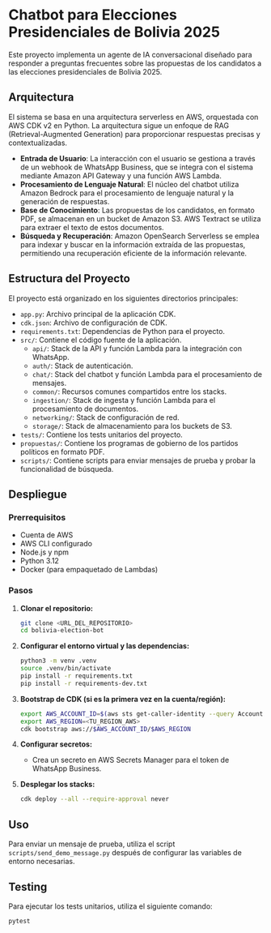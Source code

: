 # Chatbot para Elecciones Presidenciales de Bolivia 2025

Este proyecto implementa un agente de IA conversacional diseñado para responder a preguntas frecuentes sobre las propuestas de los candidatos a las elecciones presidenciales de Bolivia 2025.

## Arquitectura

El sistema se basa en una arquitectura serverless en AWS, orquestada con AWS CDK v2 en Python. La arquitectura sigue un enfoque de RAG (Retrieval-Augmented Generation) para proporcionar respuestas precisas y contextualizadas.

- **Entrada de Usuario**: La interacción con el usuario se gestiona a través de un webhook de WhatsApp Business, que se integra con el sistema mediante Amazon API Gateway y una función AWS Lambda.
- **Procesamiento de Lenguaje Natural**: El núcleo del chatbot utiliza Amazon Bedrock para el procesamiento de lenguaje natural y la generación de respuestas.
- **Base de Conocimiento**: Las propuestas de los candidatos, en formato PDF, se almacenan en un bucket de Amazon S3. AWS Textract se utiliza para extraer el texto de estos documentos.
- **Búsqueda y Recuperación**: Amazon OpenSearch Serverless se emplea para indexar y buscar en la información extraída de las propuestas, permitiendo una recuperación eficiente de la información relevante.

## Estructura del Proyecto

El proyecto está organizado en los siguientes directorios principales:

- `app.py`: Archivo principal de la aplicación CDK.
- `cdk.json`: Archivo de configuración de CDK.
- `requirements.txt`: Dependencias de Python para el proyecto.
- `src/`: Contiene el código fuente de la aplicación.
  - `api/`: Stack de la API y función Lambda para la integración con WhatsApp.
  - `auth/`: Stack de autenticación.
  - `chat/`: Stack del chatbot y función Lambda para el procesamiento de mensajes.
  - `common/`: Recursos comunes compartidos entre los stacks.
  - `ingestion/`: Stack de ingesta y función Lambda para el procesamiento de documentos.
  - `networking/`: Stack de configuración de red.
  - `storage/`: Stack de almacenamiento para los buckets de S3.
- `tests/`: Contiene los tests unitarios del proyecto.
- `propuestas/`: Contiene los programas de gobierno de los partidos políticos en formato PDF.
- `scripts/`: Contiene scripts para enviar mensajes de prueba y probar la funcionalidad de búsqueda.

## Despliegue

### Prerrequisitos

- Cuenta de AWS
- AWS CLI configurado
- Node.js y npm
- Python 3.12
- Docker (para empaquetado de Lambdas)

### Pasos

1. **Clonar el repositorio:**
   ```bash
   git clone <URL_DEL_REPOSITORIO>
   cd bolivia-election-bot
   ```

2. **Configurar el entorno virtual y las dependencias:**
   ```bash
   python3 -m venv .venv
   source .venv/bin/activate
   pip install -r requirements.txt
   pip install -r requirements-dev.txt
   ```

3. **Bootstrap de CDK (si es la primera vez en la cuenta/región):**
   ```bash
   export AWS_ACCOUNT_ID=$(aws sts get-caller-identity --query Account --output text)
   export AWS_REGION=<TU_REGION_AWS>
   cdk bootstrap aws://$AWS_ACCOUNT_ID/$AWS_REGION
   ```

4. **Configurar secretos:**
   - Crea un secreto en AWS Secrets Manager para el token de WhatsApp Business.

5. **Desplegar los stacks:**
   ```bash
   cdk deploy --all --require-approval never
   ```

## Uso

Para enviar un mensaje de prueba, utiliza el script `scripts/send_demo_message.py` después de configurar las variables de entorno necesarias.

## Testing

Para ejecutar los tests unitarios, utiliza el siguiente comando:

```bash
pytest
```
